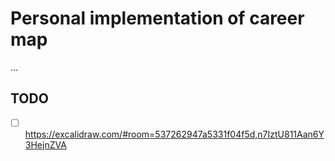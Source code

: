 # Personal implementation of career map

…

## TODO

* [ ] https://excalidraw.com/#room=537262947a5331f04f5d,n7IztU811Aan6Y3HejnZVA

